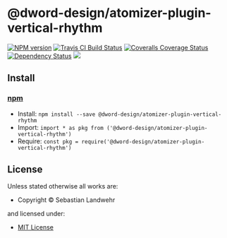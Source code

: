 <!-- TITLE/ -->

<h1>@dword-design/atomizer-plugin-vertical-rhythm</h1>

<!-- /TITLE -->


<!-- BADGES/ -->

<span class="badge-npmversion"><a href="https://npmjs.org/package/@dword-design/atomizer-plugin-vertical-rhythm" title="View this project on NPM"><img src="https://img.shields.io/npm/v/@dword-design/atomizer-plugin-vertical-rhythm.svg" alt="NPM version" /></a></span>
<span class="badge-travisci"><a href="http://travis-ci.org/dword-design/atomizer-plugin-vertical-rhythm" title="Check this project's build status on TravisCI"><img src="https://img.shields.io/travis/dword-design/atomizer-plugin-vertical-rhythm/master.svg" alt="Travis CI Build Status" /></a></span>
<span class="badge-coveralls"><a href="https://coveralls.io/r/dword-design/atomizer-plugin-vertical-rhythm" title="View this project's coverage on Coveralls"><img src="https://img.shields.io/coveralls/dword-design/atomizer-plugin-vertical-rhythm.svg" alt="Coveralls Coverage Status" /></a></span>
<span class="badge-daviddm"><a href="https://david-dm.org/dword-design/atomizer-plugin-vertical-rhythm" title="View the status of this project's dependencies on DavidDM"><img src="https://img.shields.io/david/dword-design/atomizer-plugin-vertical-rhythm.svg" alt="Dependency Status" /></a></span>
<span class="badge-shields"><a href="https://img.shields.io/badge/renovate-enabled-brightgreen.svg"><img src="https://img.shields.io/badge/renovate-enabled-brightgreen.svg" /></a></span>

<!-- /BADGES -->


<!-- DESCRIPTION/ -->



<!-- /DESCRIPTION -->


<!-- INSTALL/ -->

<h2>Install</h2>

<a href="https://npmjs.com" title="npm is a package manager for javascript"><h3>npm</h3></a>
<ul>
<li>Install: <code>npm install --save @dword-design/atomizer-plugin-vertical-rhythm</code></li>
<li>Import: <code>import * as pkg from ('@dword-design/atomizer-plugin-vertical-rhythm')</code></li>
<li>Require: <code>const pkg = require('@dword-design/atomizer-plugin-vertical-rhythm')</code></li>
</ul>

<!-- /INSTALL -->


<!-- LICENSE/ -->

<h2>License</h2>

Unless stated otherwise all works are:

<ul><li>Copyright &copy; Sebastian Landwehr</li></ul>

and licensed under:

<ul><li><a href="http://spdx.org/licenses/MIT.html">MIT License</a></li></ul>

<!-- /LICENSE -->
